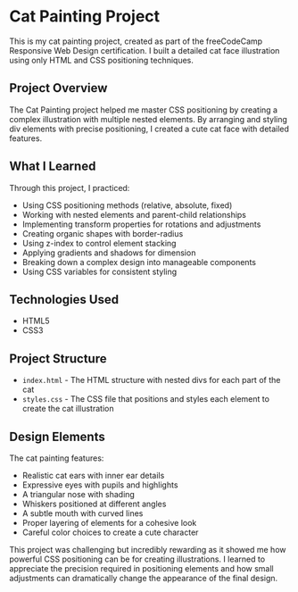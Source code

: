# Cat Painting Project

This is my cat painting project, created as part of the freeCodeCamp Responsive Web Design certification. I built a detailed cat face illustration using only HTML and CSS positioning techniques.

## Project Overview

The Cat Painting project helped me master CSS positioning by creating a complex illustration with multiple nested elements. By arranging and styling div elements with precise positioning, I created a cute cat face with detailed features.

## What I Learned

Through this project, I practiced:
- Using CSS positioning methods (relative, absolute, fixed)
- Working with nested elements and parent-child relationships
- Implementing transform properties for rotations and adjustments
- Creating organic shapes with border-radius
- Using z-index to control element stacking
- Applying gradients and shadows for dimension
- Breaking down a complex design into manageable components
- Using CSS variables for consistent styling

## Technologies Used

- HTML5
- CSS3

## Project Structure

- `index.html` - The HTML structure with nested divs for each part of the cat
- `styles.css` - The CSS file that positions and styles each element to create the cat illustration

## Design Elements

The cat painting features:
- Realistic cat ears with inner ear details
- Expressive eyes with pupils and highlights
- A triangular nose with shading
- Whiskers positioned at different angles
- A subtle mouth with curved lines
- Proper layering of elements for a cohesive look
- Careful color choices to create a cute character

This project was challenging but incredibly rewarding as it showed me how powerful CSS positioning can be for creating illustrations. I learned to appreciate the precision required in positioning elements and how small adjustments can dramatically change the appearance of the final design. 
